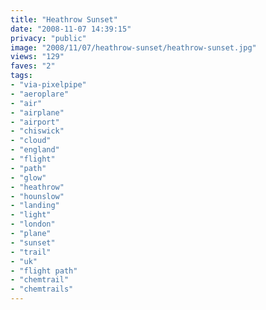 ```yaml
---
title: "Heathrow Sunset"
date: "2008-11-07 14:39:15"
privacy: "public"
image: "2008/11/07/heathrow-sunset/heathrow-sunset.jpg"
views: "129"
faves: "2"
tags:
- "via-pixelpipe"
- "aeroplare"
- "air"
- "airplane"
- "airport"
- "chiswick"
- "cloud"
- "england"
- "flight"
- "path"
- "glow"
- "heathrow"
- "hounslow"
- "landing"
- "light"
- "london"
- "plane"
- "sunset"
- "trail"
- "uk"
- "flight path"
- "chemtrail"
- "chemtrails"
---
```

<a href="/photos/2008/11/07/heathrow-sunset"></a>
